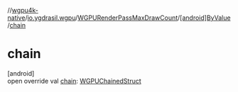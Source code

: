 //[wgpu4k-native](../../../../index.md)/[io.ygdrasil.wgpu](../../index.md)/[WGPURenderPassMaxDrawCount](../index.md)/[[android]ByValue](index.md)/[chain](chain.md)

# chain

[android]\
open override val [chain](chain.md): [WGPUChainedStruct](../../-w-g-p-u-chained-struct/index.md)